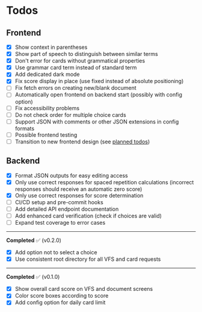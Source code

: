 # Todos

## Frontend

- [x] Show context in parentheses
- [x] Show part of speech to distinguish between similar terms
- [x] Don't error for cards without grammatical properties
- [x] Use grammar card term instead of standard term
- [x] Add dedicated dark mode
- [x] Fix score display in place (use fixed instead of absolute positioning)
- [ ] Fix fetch errors on creating new/blank document
- [ ] Automatically open frontend on backend start (possibly with config option)
- [ ] Fix accessibility problems
- [ ] Do not check order for multiple choice cards
- [ ] Support JSON with comments or other JSON extensions in config formats
- [ ] Possible frontend testing
- [ ] Transition to new frontend design (see [planned todos](../TODOS.md))

## Backend

- [x] Format JSON outputs for easy editing access
- [x] Only use correct responses for spaced repetition calculations (incorrect responses should receive an automatic zero score)
- [x] Only use correct responses for score determination
- [ ] CI/CD setup and pre-commit hooks
- [ ] Add detailed API endpoint documentation
- [ ] Add enhanced card verification (check if choices are valid)
- [ ] Expand test coverage to error cases

---

**Completed** :white_check_mark: (v0.2.0)

- [x] Add option not to select a choice
- [x] Use consistent root directory for all VFS and card requests

---

**Completed** :white_check_mark: (v0.1.0)

- [x] Show overall card score on VFS and document screens
- [x] Color score boxes according to score
- [x] Add config option for daily card limit
